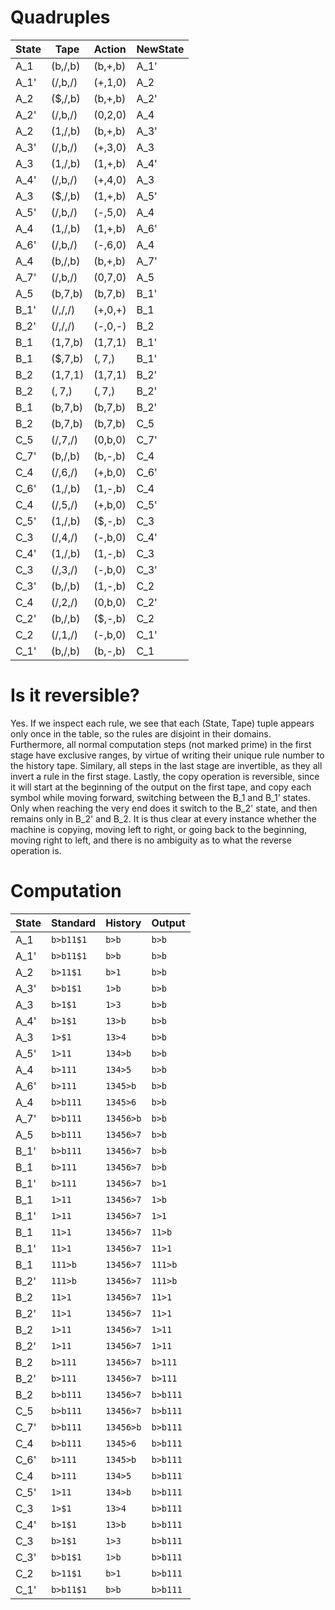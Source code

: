 Quadruples
==========

| State | Tape    | Action  |NewState|
|-------|---------|---------|--------|
| A_1   | (b,/,b) | (b,+,b) | A_1'   |
| A_1'  | (/,b,/) | (+,1,0) | A_2    |
| A_2   | ($,/,b) | (b,+,b) | A_2'   |
| A_2'  | (/,b,/) | (0,2,0) | A_4    |
| A_2   | (1,/,b) | (b,+,b) | A_3'   |
| A_3'  | (/,b,/) | (+,3,0) | A_3    |
| A_3   | (1,/,b) | (1,+,b) | A_4'   |
| A_4'  | (/,b,/) | (+,4,0) | A_3    |
| A_3   | ($,/,b) | (1,+,b) | A_5'   |
| A_5'  | (/,b,/) | (-,5,0) | A_4    |
| A_4   | (1,/,b) | (1,+,b) | A_6'   |
| A_6'  | (/,b,/) | (-,6,0) | A_4    |
| A_4   | (b,/,b) | (b,+,b) | A_7'   |
| A_7'  | (/,b,/) | (0,7,0) | A_5    |
| A_5   | (b,7,b) | (b,7,b) | B_1'   |
| B_1'  | (/,/,/) | (+,0,+) | B_1    |
| B_2'  | (/,/,/) | (-,0,-) | B_2    |
| B_1   | (1,7,b) | (1,7,1) | B_1'   |
| B_1   | ($,7,b) | ($,7,$) | B_1'   |
| B_2   | (1,7,1) | (1,7,1) | B_2'   |
| B_2   | ($,7,$) | ($,7,$) | B_2'   |
| B_1   | (b,7,b) | (b,7,b) | B_2'   |
| B_2   | (b,7,b) | (b,7,b) | C_5    |
| C_5   | (/,7,/) | (0,b,0) | C_7'   |
| C_7'  | (b,/,b) | (b,-,b) | C_4    |
| C_4   | (/,6,/) | (+,b,0) | C_6'   |
| C_6'  | (1,/,b) | (1,-,b) | C_4    |
| C_4   | (/,5,/) | (+,b,0) | C_5'   |
| C_5'  | (1,/,b) | ($,-,b) | C_3    |
| C_3   | (/,4,/) | (-,b,0) | C_4'   |
| C_4'  | (1,/,b) | (1,-,b) | C_3    |
| C_3   | (/,3,/) | (-,b,0) | C_3'   |
| C_3'  | (b,/,b) | (1,-,b) | C_2    |
| C_4   | (/,2,/) | (0,b,0) | C_2'   |
| C_2'  | (b,/,b) | ($,-,b) | C_2    |
| C_2   | (/,1,/) | (-,b,0) | C_1'   |
| C_1'  | (b,/,b) | (b,-,b) | C_1    |

Is it reversible?
=================

Yes. If we inspect each rule, we see that each (State, Tape) tuple appears only
once in the table, so the rules are disjoint in their domains. Furthermore, all
normal computation steps (not marked prime) in the first stage have exclusive
ranges, by virtue of writing their unique rule number to the history tape.
Similary, all steps in the last stage are invertible, as they all invert a rule
in the first stage. Lastly, the copy operation is reversible, since it will
start at the beginning of the output on the first tape, and copy each symbol
while moving forward, switching between the B_1 and B_1' states. Only when
reaching the very end does it switch to the B_2' state, and then remains only in
B_2' and B_2. It is thus clear at every instance whether the machine is copying,
moving left to right, or going back to the beginning, moving right to left, and
there is no ambiguity as to what the reverse operation is. 

Computation
===========

| State | Standard  | History   | Output      | 
|-------|-----------|-----------|-------------| 
| A_1   | `b>b11$1` | `b>b`     | `b>b`       |
| A_1'  | `b>b11$1` | `b>b`     | `b>b`       |
| A_2   | `b>11$1`  | `b>1`     | `b>b`       |
| A_3'  | `b>b1$1`  | `1>b`     | `b>b`       |
| A_3   | `b>1$1`   | `1>3`     | `b>b`       |
| A_4'  | `b>1$1`   | `13>b`    | `b>b`       |
| A_3   | `1>$1`    | `13>4`    | `b>b`       |
| A_5'  | `1>11`    | `134>b`   | `b>b`       |
| A_4   | `b>111`   | `134>5`   | `b>b`       |
| A_6'  | `b>111`   | `1345>b`  | `b>b`       |
| A_4   | `b>b111`  | `1345>6`  | `b>b`       |
| A_7'  | `b>b111`  | `13456>b` | `b>b`       |
| A_5   | `b>b111`  | `13456>7` | `b>b`       |
| B_1'  | `b>b111`  | `13456>7` | `b>b`       |
| B_1   | `b>111`   | `13456>7` | `b>b`       |
| B_1'  | `b>111`   | `13456>7` | `b>1`       |
| B_1   | `1>11`    | `13456>7` | `1>b`       |
| B_1'  | `1>11`    | `13456>7` | `1>1`       |
| B_1   | `11>1`    | `13456>7` | `11>b`      |
| B_1'  | `11>1`    | `13456>7` | `11>1`      |
| B_1   | `111>b`   | `13456>7` | `111>b`     |
| B_2'  | `111>b`   | `13456>7` | `111>b`     |
| B_2   | `11>1`    | `13456>7` | `11>1`      |
| B_2'  | `11>1`    | `13456>7` | `11>1`      |
| B_2   | `1>11`    | `13456>7` | `1>11`      |
| B_2'  | `1>11`    | `13456>7` | `1>11`      |
| B_2   | `b>111`   | `13456>7` | `b>111`     |
| B_2'  | `b>111`   | `13456>7` | `b>111`     |
| B_2   | `b>b111`  | `13456>7` | `b>b111`    |
| C_5   | `b>b111`  | `13456>7` | `b>b111`    |
| C_7'  | `b>b111`  | `13456>b` | `b>b111`    |
| C_4   | `b>b111`  | `1345>6`  | `b>b111`    |
| C_6'  | `b>111`   | `1345>b`  | `b>b111`    |
| C_4   | `b>111`   | `134>5`   | `b>b111`    |
| C_5'  | `1>11`    | `134>b`   | `b>b111`    |
| C_3   | `1>$1`    | `13>4`    | `b>b111`    |
| C_4'  | `b>1$1`   | `13>b`    | `b>b111`    |
| C_3   | `b>1$1`   | `1>3`     | `b>b111`    |
| C_3'  | `b>b1$1`  | `1>b`     | `b>b111`    |
| C_2   | `b>11$1`  | `b>1`     | `b>b111`    |
| C_1'  | `b>b11$1` | `b>b`     | `b>b111`    |
